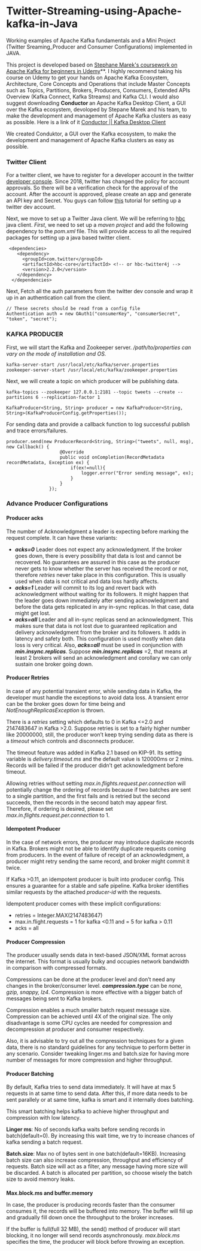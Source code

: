 
# Twitter-Streaming-using-Apache-kafka-in-Java

Working examples of Apache Kafka fundamentals and a Mini Project (Twitter Sreaming_Producer and Consumer Configurations) implemented in JAVA.

This project is developed based on [Stephane Marek's coursework on Apache Kafka for beginners in Udemy](https://www.udemy.com/share/1013hcAEMZclpURX4H/)**. I highly recommend taking his course on Udemy to get your hands on Apache Kafka Ecosystem, Architecture, Core Concepts and Operations that include Master Concepts such as Topics, Partitions, Brokers, Producers, Consumers, Extended APIs Overview (Kafka Connect, Kafka Streams) and Kafka CLI.  I would also suggest downloading <b>Conductor </b> an Apache Kafka Desktop Client, a GUI over the Kafka ecosystem, devoloped by Stepane Marek and his team, to make the development and management of Apache Kafka clusters as easy as possible. Here is a link of it [Conductor || Kafka Desktop Client](https://www.conduktor.io/download/)

We created Conduktor, a GUI over the Kafka ecosystem, to make the development and management of Apache Kafka clusters as easy as possible.
### [](https://github.com/bharadwaj995/Twitter-Streaming-uisng-Apche-kafka-in-Java/tree/9a94240d26f9c46b457f6c58763a306ef15dbf6f#twitter-client)**Twitter Client**

For a twitter client, we have to register for a developer account in the twitter  [developer console](http://www.developer.twitter.com/). Since 2018, twitter has changed the policy for account approvals. So there will be a verification check for the approval of the account. After the account is approved, please create an app and generate an API key and Secret. You guys can follow  [this](https://docs.inboundnow.com/guide/create-twitter-application/)  tutorial for setting up a twitter dev account.

Next, we move to set up a Twitter Java client. We will be referring to  [hbc](https://github.com/twitter/hbc)  java client.  _First_, we need to set up a  _maven project_  and add the following dependency to the  _pom.xml_  file. This will provide access to all the required packages for setting up a java based twitter client.

```
 <dependencies>
    <dependency>
      <groupId>com.twitter</groupId>
      <artifactId>hbc-core</artifactId> <!-- or hbc-twitter4j -->
      <version>2.2.0</version>
    </dependency>
  </dependencies>

```

Next, Fetch all the auth parameters from the twitter dev console and wrap it up in an authentication call from the client.

```
// These secrets should be read from a config file
Authentication auth = new OAuth1("consumerKey", "consumerSecret", "token", "secret");

```

### [](https://github.com/bharadwaj995/Twitter-Streaming-uisng-Apche-kafka-in-Java/tree/9a94240d26f9c46b457f6c58763a306ef15dbf6f#kafka-producer)**KAFKA PRODUCER**

First, we will start the Kafka and Zookeeper server.  _/path/to/properties can vary on the mode of installation and OS._

```
kafka-server-start /usr/local/etc/kafka/server.properties
zookeeper-server-start /usr/local/etc/kafka/zookeeper.properties

```

Next, we will create a topic on which producer will be publishing data.

```
kafka-topics --zookeeper 127.0.0.1:2181 --topic tweets --create --partitions 6 --replication-factor 1

```



```
KafkaProducer<String, String> producer = new KafkaProducer<String, String>(KafkaProducerConfig.getProperties());

```

For sending data and provide a callback function to log successful publish and trace errors/failures.

```
producer.send(new ProducerRecord<String, String>("tweets", null, msg), new Callback() {
                    @Override
                    public void onCompletion(RecordMetadata recordMetadata, Exception ex) {
                        if(ex!=null){
                            logger.error("Error sending message", ex);
                        }
                    }
                });

```

### [](https://github.com/bharadwaj995/Twitter-Streaming-uisng-Apche-kafka-in-Java/tree/9a94240d26f9c46b457f6c58763a306ef15dbf6f#advance-producer-configurations)**Advance Producer Configurations**
#### [](https://github.com/bharadwaj995/Twitter-Streaming-uisng-Apche-kafka-in-Java/tree/9a94240d26f9c46b457f6c58763a306ef15dbf6f#producer-acks)**Producer acks**

The number of Acknowledgment a leader is expecting before marking the request complete. It can have these variants:

-   **_acks=0_**  Leader does not expect any acknowledgment. If the broker goes down, there is every possibility that data is lost and cannot be recovered. No guarantees are assured in this case as the producer never gets to know whether the server has received the record or not, therefore  _retries_  never take place in this configuration. This is usually used when data is not critical and data loss hardly affects.
-   **_acks=1_**  Leader will commit to its log and revert back with acknowledgment without waiting for its followers. It might happen that the leader goes down immediately after sending acknowledgment and before the data gets replicated in any in-sync replicas. In that case, data might get lost.
-   **_acks=all_**  Leader and all in-sync replicas send an acknowledgment. This makes sure that data is not lost due to guaranteed replication and delivery acknowledgment from the broker and its followers. It adds in latency and safety both. This configuration is used mostly when data loss is very critical. Also,  **_acks=all_**  must be used in conjunction with  **_min.insync.replicas_**. Suppose  **_min.insync.replicas_**  =2, that means at least 2 brokers will send an acknowledgment and corollary we can only sustain one broker going down.

#### [](https://github.com/bharadwaj995/Twitter-Streaming-uisng-Apche-kafka-in-Java/tree/9a94240d26f9c46b457f6c58763a306ef15dbf6f#producer-retries)**Producer Retries**

In case of any potential transient error, while sending data in Kafka, the developer must handle the exceptions to avoid data loss. A transient error can be the broker goes down for time being and  _NotEnoughReplicasException_  is thrown.

There is a  _retries_  setting which defaults to 0 in Kafka <=2.0 and 2147483647 in Kafka >2.0. Suppose retries is set to a fairly higher number like 20000000, still, the producer won’t keep trying sending data as there is a  _timeout_  which controls and disconnects producer.

The timeout feature was added in Kafka 2.1 based on KIP-91. Its setting variable is  _delivery.timeout.ms_  and the default value is 120000ms or 2 mins.  
Records will be failed if the producer didn’t get acknowledgment before timeout.

Allowing retries without setting  _max.in.flights.request.per.connection_  will potentially change the ordering of records because if two batches are sent to a single partition, and the first fails and is retried but the second succeeds, then the records in the second batch may appear first. Therefore, if ordering is desired, please set  _max.in.flights.request.per.connection_  to 1.

#### [](https://github.com/bharadwaj995/Twitter-Streaming-uisng-Apche-kafka-in-Java/tree/9a94240d26f9c46b457f6c58763a306ef15dbf6f#idempotent-producer)**Idempotent Producer**

In the case of network errors, the producer may introduce duplicate records in Kafka. Brokers might not be able to identify duplicate requests coming from producers. In the event of failure of receipt of an acknowledgment, a producer might retry sending the same record, and broker might commit it twice.

If Kafka >0.11, an idempotent producer is built into producer config. This ensures a guarantee for a stable and safe pipeline. Kafka broker identifies similar requests by the attached  _producer-id_  with the requests.

Idempotent producer comes with these implicit configurations:

-   retries = Integer.MAX(2147483647)
-   max.in.flight.requests = 1 for kafka <0.11 and = 5 for kafka > 0.11
-   acks = all

#### [](https://github.com/bharadwaj995/Twitter-Streaming-uisng-Apche-kafka-in-Java/tree/9a94240d26f9c46b457f6c58763a306ef15dbf6f#producer-compression)**Producer Compression**

The producer usually sends data in text-based JSON/XML format across the internet. This format is usually bulky and occupies network bandwidth in comparison with compressed formats.

Compressions can be done at the producer level and don’t need any changes in the broker/consumer level.  _**compression.type**_  can be  _none, gzip, snappy, lz4_. Compression is more effective with a bigger batch of messages being sent to Kafka brokers.

Compression enables a much smaller batch request message size. Compression can be achieved until 4X of the original size. The only disadvantage is some CPU cycles are needed for compression and decompression at producer and consumer respectively.

Also, it is advisable to try out all the compression techniques for a given data, there is no standard guidelines for any technique to perform better in any scenario. Consider tweaking linger.ms and batch.size for having more number of messages for more compression and higher throughput.

#### [](https://github.com/bharadwaj995/Twitter-Streaming-uisng-Apche-kafka-in-Java/tree/9a94240d26f9c46b457f6c58763a306ef15dbf6f#producer-batching)**Producer Batching**

By default, Kafka tries to send data immediately. It will have at max 5 requests in at same time to send data. After this, if more data needs to be sent parallely or at same time, kafka is smart and it internally does batching.

This smart batching helps kafka to achieve higher throughput and compression with low latency.

**Linger ms**: No of seconds kafka waits before sending records in batch(default=0). By increasing this wait time, we try to increase chances of kafka sending a batch request.

**Batch.size**: Max no of bytes sent in one batch(default=16KB). Increasing batch size can also increase compression, throughput and efficiency of requests. Batch size will act as a filter, any message having more size will be discarded. A batch is allocated per partition, so choose wisely the batch size to avoid memory leaks.

#### [](https://github.com/bharadwaj995/Twitter-Streaming-uisng-Apche-kafka-in-Java/tree/9a94240d26f9c46b457f6c58763a306ef15dbf6f#maxblockms-and-buffermemory)
**Max.block.ms and buffer.memory**

In case, the producer is producing records faster than the consumer consumes it, the records will be buffered into memory. The buffer will fill up and gradually fill down once the throughput to the broker increases.

If the buffer is full(full 32 MB), the send() method of producer will start blocking, it no longer will send records asynchronously.  _max.block.ms_  specifies the time, the producer will block before throwing an exception.
